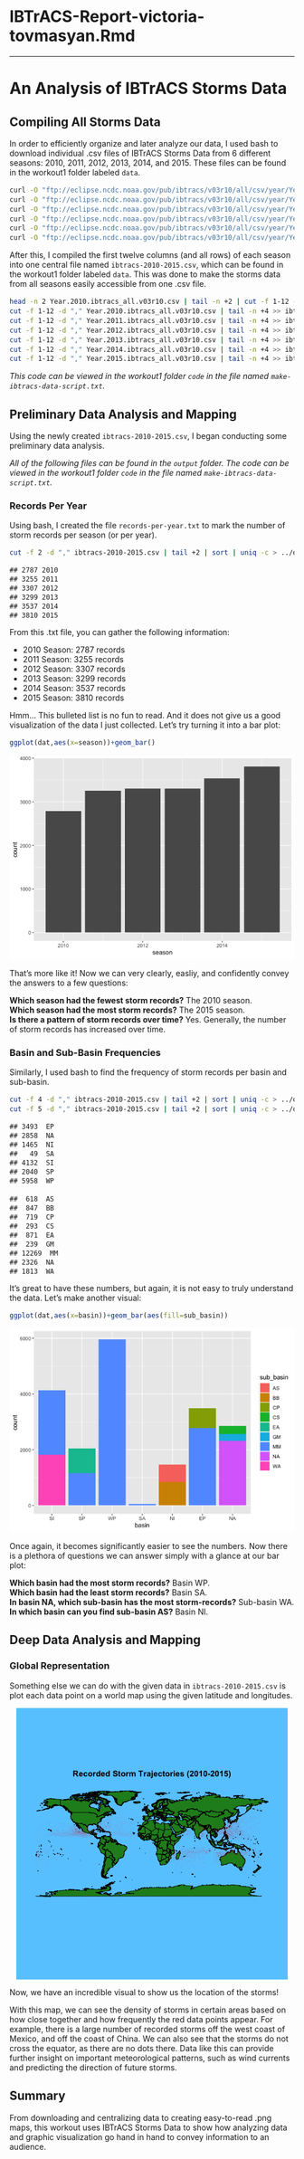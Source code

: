 IBTrACS-Report-victoria-tovmasyan.Rmd
================

-----

# An Analysis of IBTrACS Storms Data

## Compiling All Storms Data

In order to efficiently organize and later analyze our data, I used bash
to download individual .csv files of IBTrACS Storms Data from 6
different seasons: 2010, 2011, 2012, 2013, 2014, and 2015. These files
can be found in the workout1 folder labeled
`data`.

``` bash
curl -O "ftp://eclipse.ncdc.noaa.gov/pub/ibtracs/v03r10/all/csv/year/Year.2010.ibtracs_all.v03r10.csv"
curl -O "ftp://eclipse.ncdc.noaa.gov/pub/ibtracs/v03r10/all/csv/year/Year.2011.ibtracs_all.v03r10.csv"
curl -O "ftp://eclipse.ncdc.noaa.gov/pub/ibtracs/v03r10/all/csv/year/Year.2012.ibtracs_all.v03r10.csv"
curl -O "ftp://eclipse.ncdc.noaa.gov/pub/ibtracs/v03r10/all/csv/year/Year.2013.ibtracs_all.v03r10.csv"
curl -O "ftp://eclipse.ncdc.noaa.gov/pub/ibtracs/v03r10/all/csv/year/Year.2014.ibtracs_all.v03r10.csv"
curl -O "ftp://eclipse.ncdc.noaa.gov/pub/ibtracs/v03r10/all/csv/year/Year.2015.ibtracs_all.v03r10.csv"
```

After this, I compiled the first twelve columns (and all rows) of each
season into one central file named `ibtracs-2010-2015.csv`, which can be
found in the workout1 folder labeled `data`. This was done to make the
storms data from all seasons easily accessible from one .csv
file.

``` bash
head -n 2 Year.2010.ibtracs_all.v03r10.csv | tail -n +2 | cut -f 1-12 -d ","  > ibtracs-2010-2015.csv
cut -f 1-12 -d "," Year.2010.ibtracs_all.v03r10.csv | tail -n +4 >> ibtracs-2010-2015.csv  
cut -f 1-12 -d "," Year.2011.ibtracs_all.v03r10.csv | tail -n +4 >> ibtracs-2010-2015.csv
cut -f 1-12 -d "," Year.2012.ibtracs_all.v03r10.csv | tail -n +4 >> ibtracs-2010-2015.csv
cut -f 1-12 -d "," Year.2013.ibtracs_all.v03r10.csv | tail -n +4 >> ibtracs-2010-2015.csv
cut -f 1-12 -d "," Year.2014.ibtracs_all.v03r10.csv | tail -n +4 >> ibtracs-2010-2015.csv
cut -f 1-12 -d "," Year.2015.ibtracs_all.v03r10.csv | tail -n +4 >> ibtracs-2010-2015.csv
```

*This code can be viewed in the workout1 folder `code` in the file named
`make-ibtracs-data-script.txt`.*

## Preliminary Data Analysis and Mapping

Using the newly created `ibtracs-2010-2015.csv`, I began conducting some
preliminary data analysis.

*All of the following files can be found in the `output` folder. The
code can be viewed in the workout1 folder `code` in the file named
`make-ibtracs-data-script.txt`.*

### Records Per Year

Using bash, I created the file `records-per-year.txt` to mark the number
of storm records per season (or per
year).

``` bash
cut -f 2 -d "," ibtracs-2010-2015.csv | tail +2 | sort | uniq -c > ../output/records-per-year.txt
```

    ## 2787 2010
    ## 3255 2011
    ## 3307 2012
    ## 3299 2013
    ## 3537 2014
    ## 3810 2015

From this .txt file, you can gather the following information:

  - 2010 Season: 2787 records
  - 2011 Season: 3255 records
  - 2012 Season: 3307 records
  - 2013 Season: 3299 records
  - 2014 Season: 3537 records
  - 2015 Season: 3810 records

Hmm… This bulleted list is no fun to read. And it does not give us a
good visualization of the data I just collected. Let’s try turning it
into a bar
plot:

``` r
ggplot(dat,aes(x=season))+geom_bar()
```

![](../images/seasonCount-1.png)<!-- -->

That’s more like it\! Now we can very clearly, easliy, and confidently
convey the answers to a few questions:

**Which season had the fewest storm records?** The 2010 season.  
**Which season had the most storm records?** The 2015 season.  
**Is there a pattern of storm records over time?** Yes. Generally, the
number of storm records has increased over time.

### Basin and Sub-Basin Frequencies

Similarly, I used bash to find the frequency of storm records per basin
and
sub-basin.

``` bash
cut -f 4 -d "," ibtracs-2010-2015.csv | tail +2 | sort | uniq -c > ../output/basin-frequencies.txt
cut -f 5 -d "," ibtracs-2010-2015.csv | tail +2 | sort | uniq -c > ../output/sub-basin-frequencies.txt
```

    ## 3493  EP
    ## 2858  NA
    ## 1465  NI
    ##   49  SA
    ## 4132  SI
    ## 2040  SP
    ## 5958  WP

    ##  618  AS
    ##  847  BB
    ##  719  CP
    ##  293  CS
    ##  871  EA
    ##  239  GM
    ## 12269  MM
    ## 2326  NA
    ## 1813  WA

It’s great to have these numbers, but again, it is not easy to truly
understand the data. Let’s make another
visual:

``` r
ggplot(dat,aes(x=basin))+geom_bar(aes(fill=sub_basin))
```

![](../images/basinPlot-1.png)<!-- -->

Once again, it becomes significantly easier to see the numbers. Now
there is a plethora of questions we can answer simply with a glance at
our bar plot:

**Which basin had the most storm records?** Basin WP.  
**Which basin had the least storm records?** Basin SA.  
**In basin NA, which sub-basin has the most storm-records?** Sub-basin
WA.  
**In which basin can you find sub-basin AS?** Basin NI.

## Deep Data Analysis and Mapping

### Global Representation

Something else we can do with the given data in `ibtracs-2010-2015.csv`
is plot each data point on a world map using the given latitude and
longitudes.

<img src="../images/map-all-storms.png" style="display: block; margin: auto;" />

Now, we have an incredible visual to show us the location of the
storms\!

With this map, we can see the density of storms in certain areas based
on how close together and how frequently the red data points appear. For
example, there is a large number of recorded storms off the west coast
of Mexico, and off the coast of China. We can also see that the storms
do not cross the equator, as there are no dots there. Data like this can
provide further insight on important meteorological patterns, such as
wind currents and predicting the direction of future storms.

## Summary

From downloading and centralizing data to creating easy-to-read .png
maps, this workout uses IBTrACS Storms Data to show how analyzing data
and graphic visualization go hand in hand to convey information to an
audience.
